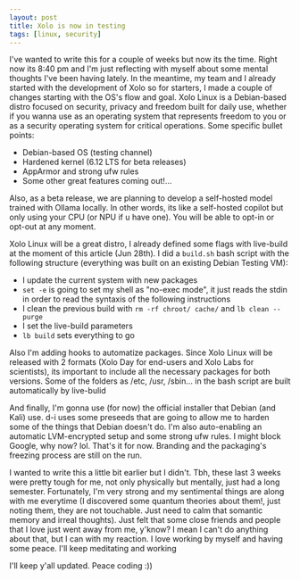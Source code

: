 ```yaml
---
layout: post
title: Xolo is now in testing
tags: [linux, security]
---
```


I've wanted to write this for a couple of weeks but now its the time. Right now its 8:40 pm and I'm just
reflecting with myself about some mental thoughts I've been having lately. In the meantime, my team and I 
already started with the development of Xolo so for starters, I made a couple of changes starting with the OS's flow and
goal. Xolo Linux is a Debian-based distro focused on security, privacy and freedom built for daily use, whether if you wanna use as an operating system
that represents freedom to you or as a security operating system for critical operations. Some specific bullet points:

- Debian-based OS (testing channel)
- Hardened kernel (6.12 LTS for beta releases)
- AppArmor and strong ufw rules
- Some other great features coming out!...

Also, as a beta release, we are planning to develop a self-hosted model trained with Ollama locally. In other words, its like
a self-hosted copilot but only using your CPU (or NPU if u have one). You will be able to opt-in or opt-out at any moment.

Xolo Linux will be a great distro, I already defined some flags with live-build at the moment of this article (Jun 28th). I did a ```build.sh``` bash script with the following structure (everything was built on an existing Debian Testing VM):
- I update the current system with new packages
- ```set -e``` is going to set my shell as "no-exec mode", it just reads the stdin in order to read the syntaxis of the following instructions
- I clean the previous build with ```rm -rf chroot/ cache/``` and ```lb clean --purge```
- I set the live-build parameters
- ```lb build``` sets everything to go

Also I'm adding hooks to automatize packages. Since Xolo Linux will be released with 2 formats (Xolo Day for end-users and Xolo Labs for scientists), its important to include all the 
necessary packages for both versions. Some of the folders as /etc, /usr, /sbin... in the bash script are built automatically by live-bulid

And finally, I'm gonna use (for now) the official installer that Debian (and Kali) use. d-i uses some preseeds that are going to allow me to harden some of the things that Debian doesn't do. I'm also
auto-enabling an automatic LVM-encrypted setup and some strong ufw rules. I might block Google, why now? lol. That's it for now. Branding and the packaging's freezing process
are still on the run. 

I wanted to write this a little bit earlier but I didn't. Tbh, these last 3 weeks were pretty tough for me, not only physically but mentally, just had a long semester. Fortunately, I'm very strong and my sentimental things are along with me everytime (I discovered some quantum 
theories about them!, just noting them, they are not touchable. Just need to calm that somantic memory and irreal thoughts). Just felt that some close friends and people that I love just went away from me, y'know? I mean I can't do anything about that, but I can with my reaction. I love working by myself and having some peace. I'll keep meditating and working

I'll keep y'all updated. Peace coding :))
